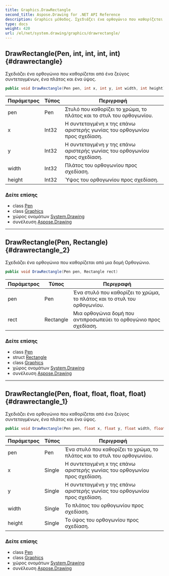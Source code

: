 ```yaml
---
title: Graphics.DrawRectangle
second_title: Aspose.Drawing for .NET API Reference
description: Graphics μέθοδος. Σχεδιάζει ένα ορθογώνιο που καθορίζεται από ένα ζεύγος συντεταγμένων ένα πλάτος και ένα ύψος.
type: docs
weight: 420
url: /el/net/system.drawing/graphics/drawrectangle/
---
```

## DrawRectangle(Pen, int, int, int, int) {#drawrectangle}

Σχεδιάζει ένα ορθογώνιο που καθορίζεται από ένα ζεύγος συντεταγμένων, ένα πλάτος και ένα ύψος.

```csharp
public void DrawRectangle(Pen pen, int x, int y, int width, int height)
```

| Παράμετρος | Τύπος | Περιγραφή |
| --- | --- | --- |
| pen | Pen | Στυλό που καθορίζει το χρώμα, το πλάτος και το στυλ του ορθογωνίου. |
| x | Int32 | Η συντεταγμένη x της επάνω αριστερής γωνίας του ορθογωνίου προς σχεδίαση. |
| y | Int32 | Η συντεταγμένη y της επάνω αριστερής γωνίας του ορθογωνίου προς σχεδίαση. |
| width | Int32 | Πλάτος του ορθογωνίου προς σχεδίαση. |
| height | Int32 | Ύψος του ορθογωνίου προς σχεδίαση. |

### Δείτε επίσης

* class [Pen](../../pen/)
* class [Graphics](../)
* χώρος ονομάτων [System.Drawing](../../graphics/)
* συνέλευση [Aspose.Drawing](../../../)

---

## DrawRectangle(Pen, Rectangle) {#drawrectangle_2}

Σχεδιάζει ένα ορθογώνιο που καθορίζεται από μια δομή Ορθογώνιο.

```csharp
public void DrawRectangle(Pen pen, Rectangle rect)
```

| Παράμετρος | Τύπος | Περιγραφή |
| --- | --- | --- |
| pen | Pen | Ένα στυλό που καθορίζει το χρώμα, το πλάτος και το στυλ του ορθογωνίου. |
| rect | Rectangle | Μια ορθογώνια δομή που αντιπροσωπεύει το ορθογώνιο προς σχεδίαση. |

### Δείτε επίσης

* class [Pen](../../pen/)
* struct [Rectangle](../../rectangle/)
* class [Graphics](../)
* χώρος ονομάτων [System.Drawing](../../graphics/)
* συνέλευση [Aspose.Drawing](../../../)

---

## DrawRectangle(Pen, float, float, float, float) {#drawrectangle_1}

Σχεδιάζει ένα ορθογώνιο που καθορίζεται από ένα ζεύγος συντεταγμένων, ένα πλάτος και ένα ύψος.

```csharp
public void DrawRectangle(Pen pen, float x, float y, float width, float height)
```

| Παράμετρος | Τύπος | Περιγραφή |
| --- | --- | --- |
| pen | Pen | Ένα στυλό που καθορίζει το χρώμα, το πλάτος και το στυλ του ορθογωνίου. |
| x | Single | Η συντεταγμένη x της επάνω αριστερής γωνίας του ορθογωνίου προς σχεδίαση. |
| y | Single | Η συντεταγμένη y της επάνω αριστερής γωνίας του ορθογωνίου προς σχεδίαση. |
| width | Single | Το πλάτος του ορθογωνίου προς σχεδίαση. |
| height | Single | Το ύψος του ορθογωνίου προς σχεδίαση. |

### Δείτε επίσης

* class [Pen](../../pen/)
* class [Graphics](../)
* χώρος ονομάτων [System.Drawing](../../graphics/)
* συνέλευση [Aspose.Drawing](../../../)


